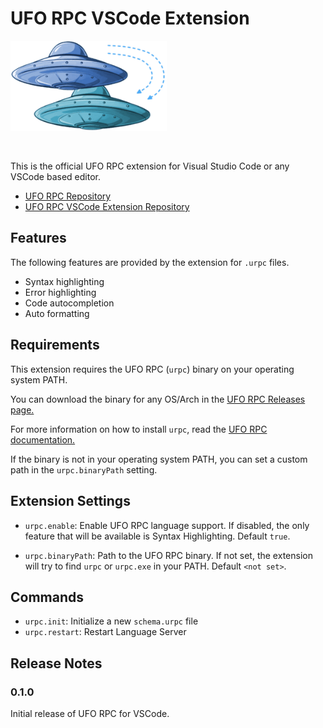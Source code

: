 # UFO RPC VSCode Extension

<img
  width="250px"
  alt="UFO RPC Logo"
  src="https://raw.githubusercontent.com/uforg/uforpc/refs/heads/main/assets/logo-300px.png"
/>

<br/>

This is the official UFO RPC extension for Visual Studio Code or any VSCode
based editor.

- [UFO RPC Repository](https://github.com/uforg/uforpc)
- [UFO RPC VSCode Extension Repository](https://github.com/uforg/uforpc-vscode)

## Features

The following features are provided by the extension for `.urpc` files.

- Syntax highlighting
- Error highlighting
- Code autocompletion
- Auto formatting

## Requirements

This extension requires the UFO RPC (`urpc`) binary on your operating system
PATH.

You can download the binary for any OS/Arch in the
[UFO RPC Releases page.](https://github.com/uforg/uforpc/releases)

For more information on how to install `urpc`, read the
[UFO RPC documentation.](https://github.com/uforg/uforpc)

If the binary is not in your operating system PATH, you can set a custom path in
the `urpc.binaryPath` setting.

## Extension Settings

- `urpc.enable`: Enable UFO RPC language support. If disabled, the only feature
  that will be available is Syntax Highlighting. Default `true`.

- `urpc.binaryPath`: Path to the UFO RPC binary. If not set, the extension will
  try to find `urpc` or `urpc.exe` in your PATH. Default `<not set>`.

## Commands

- `urpc.init`: Initialize a new `schema.urpc` file
- `urpc.restart`: Restart Language Server

## Release Notes

### 0.1.0

Initial release of UFO RPC for VSCode.
